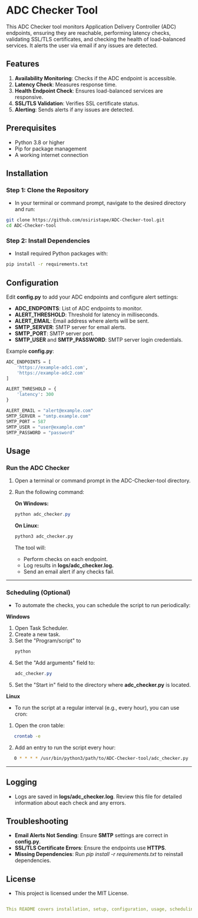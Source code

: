 # ADC Checker Tool

This ADC Checker tool monitors Application Delivery Controller (ADC) endpoints, ensuring they are reachable, performing latency checks, validating SSL/TLS certificates, and checking the health of load-balanced services. It alerts the user via email if any issues are detected.

## Features

1. **Availability Monitoring**: Checks if the ADC endpoint is accessible.
2. **Latency Check**: Measures response time.
3. **Health Endpoint Check**: Ensures load-balanced services are responsive.
4. **SSL/TLS Validation**: Verifies SSL certificate status.
5. **Alerting**: Sends alerts if any issues are detected.




## Prerequisites

- Python 3.8 or higher
- Pip for package management
- A working internet connection

## Installation

### Step 1: Clone the Repository
- In your terminal or command prompt, navigate to the desired directory and run:

```bash
git clone https://github.com/osiristape/ADC-Checker-tool.git
cd ADC-Checker-tool
```

### Step 2: Install Dependencies
- Install required Python packages with:

```bash
pip install -r requirements.txt
```

## Configuration
Edit **config.py** to add your ADC endpoints and configure alert settings:

- **ADC_ENDPOINTS**: List of ADC endpoints to monitor.
- **ALERT_THRESHOLD**: Threshold for latency in milliseconds.
- **ALERT_EMAIL**: Email address where alerts will be sent.
- **SMTP_SERVER**: SMTP server for email alerts.
- **SMTP_PORT**: SMTP server port.
- **SMTP_USER** and **SMTP_PASSWORD**: SMTP server login credentials.


Example **config.py**:
```python
ADC_ENDPOINTS = [
    'https://example-adc1.com',
    'https://example-adc2.com'
]

ALERT_THRESHOLD = {
    'latency': 300
}

ALERT_EMAIL = "alert@example.com"
SMTP_SERVER = "smtp.example.com"
SMTP_PORT = 587
SMTP_USER = "user@example.com"
SMTP_PASSWORD = "password"
```




## Usage
### Run the ADC Checker
1. Open a terminal or command prompt in the ADC-Checker-tool directory.
2. Run the following command:
   
   **On Windows:**
   ```powershell
   python adc_checker.py
   ```
   **On Linux:**
   ```bash
   python3 adc_checker.py
   ```

    The tool will:
    - Perform checks on each endpoint.
    - Log results in **logs/adc_checker.log.**
    - Send an email alert if any checks fail.

---

### Scheduling (Optional)
- To automate the checks, you can schedule the script to run periodically:

**Windows**
1. Open Task Scheduler.
2. Create a new task.
3. Set the "Program/script" to
   ```powershell
   python
   ```
4. Set the "Add arguments" field to:
   ```powershell
   adc_checker.py
   ```
5. Set the "Start in" field to the directory where **adc_checker.py** is located.

**Linux**
- To run the script at a regular interval (e.g., every hour), you can use cron:
1. Open the cron table:
```bash
   crontab -e
```
2. Add an entry to run the script every hour:
```bash
   0 * * * * /usr/bin/python3/path/to/ADC-Checker-tool/adc_checker.py
```
---



## Logging
- Logs are saved in **logs/adc_checker.log**. Review this file for detailed information about each check and any errors.



## Troubleshooting
- **Email Alerts Not Sending**: Ensure **SMTP** settings are correct in **config.py**.
- **SSL/TLS Certificate Errors**: Ensure the endpoints use **HTTPS**.
- **Missing Dependencies**: Run *pip install -r requirements.txt* to reinstall dependencies.



## License
- This project is licensed under the MIT License.

```yaml

This README covers installation, setup, configuration, usage, scheduling, and troubleshooting for both Windows and Linux environments. Let me know if you'd like additional customization!

```

